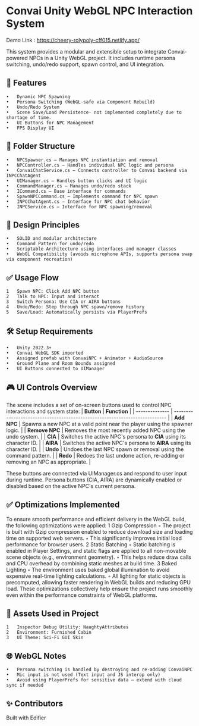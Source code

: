 # Convai Unity WebGL NPC Interaction System

Demo Link : 
https://cheery-rolypoly-cff015.netlify.app/

This system provides a modular and extensible setup to integrate Convai-powered NPCs in a Unity WebGL project. It includes runtime persona switching, undo/redo support, spawn control, and UI integration.

## 🚀 Features
	•	Dynamic NPC Spawning
	•	Persona Switching (WebGL-safe via Component Rebuild)
	•	Undo/Redo System
	•	Scene Save/Load Persistence- not implemented completely due to shortage of time.
	•	UI Buttons for NPC Management
	•	FPS Display UI

## 📁 Folder Structure
	•	NPCSpawner.cs — Manages NPC instantiation and removal
	•	NPCController.cs — Handles individual NPC logic and persona
	•	ConvaiChatService.cs — Connects controller to Convai backend via INPCChatAgent
	•	UIManager.cs — Handles button clicks and UI logic
	•	CommandManager.cs — Manages undo/redo stack
	•	ICommand.cs — Base interface for commands
	•	SpawnNPCCommand.cs — Implements command for NPC spawn
	•	INPCChatAgent.cs — Interface for NPC chat behavior
	•	INPCService.cs — Interface for NPC spawning/removal

## 🧠 Design Principles
	•	SOLID and modular architecture
	•	Command Pattern for undo/redo
	•	Scriptable Architecture using interfaces and manager classes
	•	WebGL Compatibility (avoids microphone APIs, supports persona swap via component recreation)

## ✅ Usage Flow
	1	Spawn NPC: Click Add NPC button
	2	Talk to NPC: Input and interact
	3	Switch Persona: Use CIA or AIRA buttons
	4	Undo/Redo: Step through NPC spawn/remove history
	5	Save/Load: Automatically persists via PlayerPrefs

## 🛠️ Setup Requirements
	•	Unity 2022.3+
	•	Convai WebGL SDK imported
	•	Assigned prefab with ConvaiNPC + Animator + AudioSource
	•	Ground Plane and Room Bounds assigned
	•	UI Buttons connected to UIManager
## 🎮 UI Controls Overview
The scene includes a set of on-screen buttons used to control NPC interactions and system state:
| **Button**     | **Function**                                                                |
| -------------- | --------------------------------------------------------------------------- |
| **Add NPC**    | Spawns a new NPC at a valid point near the player using the spawner logic.  |
| **Remove NPC** | Removes the most recently added NPC using the undo system.                  |
| **CIA**        | Switches the active NPC's persona to **CIA** using its character ID.        |
| **AIRA**       | Switches the active NPC's persona to **AIRA** using its character ID.       |
| **Undo**       | Undoes the last NPC spawn or removal using the command pattern.             |
| **Redo**       | Redoes the last undone action, re-adding or removing an NPC as appropriate. |

These buttons are connected via UIManager.cs and respond to user input during runtime. Persona buttons (CIA, AIRA) are dynamically enabled or disabled based on the active NPC's current persona.

## ✅ Optimizations Implemented
To ensure smooth performance and efficient delivery in the WebGL build, the following optimizations were applied:
	1	Gzip Compression
	◦	The project is built with Gzip compression enabled to reduce download size and loading time on supported web servers.
	◦	This significantly improves initial load performance for browser users.
	2	Static Batching
	◦	Static batching is enabled in Player Settings, and static flags are applied to all non-movable scene objects (e.g., environment geometry).
	◦	This helps reduce draw calls and CPU overhead by combining static meshes at build time.
	3	Baked Lighting
	◦	The environment uses baked global illumination to avoid expensive real-time lighting calculations.
	◦	All lighting for static objects is precomputed, allowing faster rendering in WebGL builds and reducing GPU load.
These optimizations collectively help ensure the project runs smoothly even within the performance constraints of WebGL platforms.

## 🎨 Assets Used in Project
	1	Inspector Debug Utility: NaughtyAttributes
	2	Environment: Furnished Cabin
	3	UI Theme: Sci-Fi GUI Skin

## 🌐 WebGL Notes
	•	Persona switching is handled by destroying and re-adding ConvaiNPC
	•	Mic input is not used (Text input and JS interop only)
	•	Avoid using PlayerPrefs for sensitive data — extend with cloud sync if needed

## ✨ Contributors
Built with Edifier
